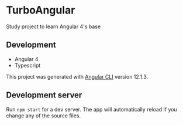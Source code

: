 # TurboAngular

Study project to learn Angular 4's base

## Development

- Angular 4
- Typescript

This project was generated with [Angular CLI](https://github.com/angular/angular-cli) version 12.1.3.

## Development server

Run `npm start` for a dev server. The app will automatically reload if you change any of the source files.

